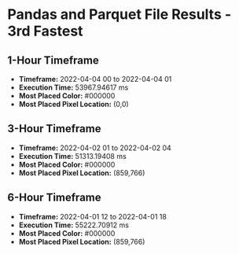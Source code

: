 # Pandas and Parquet File Results - 3rd Fastest

## 1-Hour Timeframe

- **Timeframe:** 2022-04-04 00 to 2022-04-04 01
- **Execution Time:** 53967.94617 ms
- **Most Placed Color:** #000000
- **Most Placed Pixel Location:** (0,0)

## 3-Hour Timeframe

- **Timeframe:** 2022-04-02 01 to 2022-04-02 04
- **Execution Time:** 51313.19408 ms
- **Most Placed Color:** #000000
- **Most Placed Pixel Location:** (859,766)

## 6-Hour Timeframe

- **Timeframe:** 2022-04-01 12 to 2022-04-01 18
- **Execution Time:** 55222.70912 ms
- **Most Placed Color:** #000000
- **Most Placed Pixel Location:** (859,766)
